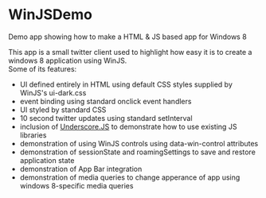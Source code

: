 WinJSDemo
=========

Demo app showing how to make a HTML &amp; JS based app for Windows 8

This app is a small twitter client used to highlight how easy it is to create a windows 8 application using WinJS.  
Some of its features:

- UI defined entirely in HTML using default CSS styles supplied by WinJS's ui-dark.css
- event binding using standard onclick event handlers
- UI styled by standard CSS
- 10 second twitter updates using standard setInterval
- inclusion of [Underscore.JS](http://underscorejs.org) to demonstrate how to use existing JS libraries
- demonstration of using WinJS controls using data-win-control attributes
- demonstration of sessionState and roamingSettings to save and restore application state
- demonstration of App Bar integration 
- demonstration of media queries to change apperance of app using windows 8-specific media queries
